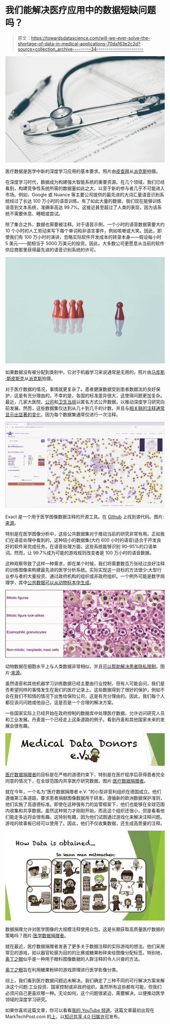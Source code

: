 # 我们能解决医疗应用中的数据短缺问题吗？

> 原文：<https://towardsdatascience.com/will-we-ever-solve-the-shortage-of-data-in-medical-applications-70da163e2c2d?source=collection_archive---------34----------------------->

![](img/1572008c8f9e85c299e16a88f3f1b673.png)

医疗数据是医学中新的深度学习应用的基本要求。照片由[皮查拜](https://www.pexels.com/@pixabay?utm_content=attributionCopyText&utm_medium=referral&utm_source=pexels)从[派克斯](https://www.pexels.com/photo/blue-and-silver-stetoscope-40568/?utm_content=attributionCopyText&utm_medium=referral&utm_source=pexels)拍摄。

在深度学习时代，数据成为构建强大智能系统的重要资源。在几个领域，我们已经看到，构建竞争性系统所需的数据量如此之大，以至于新的参与者几乎不可能进入市场。例如，Google 或 Nuance 等主要公司提供的最先进的大词汇量语音识别系统经过了长达 100 万小时的语音训练。有了如此大量的数据，我们现在能够训练语音到文本系统，准确率高达 99.7%。这接近甚至超过了人类的表现，因为该系统不需要休息、睡眠或尝试。

除了集合之外，数据也需要被注释。对于语音示例，一个小时的语音数据需要大约 10 个小时的人工劳动来写下每个单词和非语言事件，例如咳嗽或大笑。因此，即使我们有 100 万小时的演讲，忽略实际软件开发成本的转录本身——假设每小时 5 美元——就相当于 5000 万美元的投资。因此，大多数公司更愿意从当前的软件供应商那里获得最先进的语音识别系统的许可。

![](img/779a6c9c9e583d886ee2b3e759db1b1a.png)

如果数据没有被分配到类别中，它对于机器学习来说通常是无用的。照片由[马库斯·斯皮斯克](https://www.pexels.com/@markusspiske?utm_content=attributionCopyText&utm_medium=referral&utm_source=pexels)从[派克斯](https://www.pexels.com/photo/crowd-reflection-color-toy-1679618/?utm_content=attributionCopyText&utm_medium=referral&utm_source=pexels)拍摄。

对于医疗数据的情况，事情就更复杂了。患者健康数据受到患者数据法的良好保护，这是有充分理由的。不幸的是，各国的标准差异很大，这使得问题更加复杂。最近，几家大医院、[公司](https://deepmind.com/research/open-source/open-source-datasets/)和[卫生当局](https://www.kaggle.com/nih-chest-xrays/data)以匿名方式公开数据，以推动深度学习研究向前发展。然而，这些数据集仅达到从几十到几千的计数，并且与[相关联的注释通常显示出显著的变化](https://arxiv.org/abs/1803.04565)，因为每个数据集通常仅进行一次注释。

![](img/902be1901a34d8b81fa536d0fea69e49.png)

Exact 是一个用于医学图像数据注释的开源工具。在 [Github](https://github.com/ChristianMarzahl/Exact) 上找到源代码。图片:[来源](https://github.com/ChristianMarzahl/Exact)。

特别是在医学图像分析中，这些公共数据集对于推动当前的研究非常有用。正如我们在语音处理中看到的，这种较小的数据集(大约 600 小时的语音)适合于开发良好的软件来完成任务。在语音处理方面，这些系统能够识别 90–95%的口语单词。然而，让 99.7%成为可能的游戏规则改变者是 100 万小时的语音数据。

这种观察导致了这样一种需求，即在某个时候，我们将需要数百万张经过良好注释的训练图像来构建最先进的医学分析系统。实际实现这一目标的方法很少:大型行业参与者的大量投资、通过政府机构的组织或非政府组织。一个例外可能是数字病理学，其中[公共数据可以从动物标本中生成](https://www.nature.com/articles/s41597-019-0290-4)。

![](img/f9444fe6d1ffd654fd805ce7c3193f55.png)

动物数据在细胞水平上与人类数据非常相似，并且[可以帮助解决患者隐私限制](https://link.springer.com/chapter/10.1007/978-3-658-29267-6_1)。图片:[来源](https://www.nature.com/articles/s41597-019-0290-4)。

虽然语音和其他机器学习训练数据已经主要由行业控制，但有人可能会问，我们是否希望同样的事情发生在我们的医疗记录上。这些数据得到了很好的保护，例如不会在我们不知情的情况下出售给保险公司，这是有充分理由的。因此，我们每个人都应该问问她或他自己，这是否是一个合理的解决方案。

一些国家实际上已经开始在政府控制的数据库中处理医疗数据，允许访问研究人员和工业发展。丹麦是一个已经走上这条道路的例子。看到丹麦和其他国家未来的发展会很有趣。

![](img/26a80b92286dac522f33ba7215d854ed.png)

[医疗数据捐赠者](https://www.medicaldatadonors.org/)的目标是在严格的道德约束下，特别是在医疗程序后获得患者完全同意的情况下，在全球范围内共享医疗研究数据。图片:[医疗数据捐赠者](https://www.medicaldatadonors.org/)。

就在今年，一个名为“医疗数据捐赠者 e.V. ”的小型非营利组织在德国成立。他们遵循第三条道路，要求患者捐献图像数据用于研发。遵循新的欧洲数据保护准则，他们实施了高道德标准。即使在这种强有力的监管框架下，他们也能够在全球范围内收集和共享数据。虽然这种努力才刚刚开始，而且这个组织还很小，但是看看他们能走多远将会很有趣。这特别有趣，因为他们试图通过游戏化来解决注释问题。游戏的故事板已经可以使用了。因此，他们不仅收集数据，还生成高质量的注释。

![](img/f6a4a3e008ff4e7acf4fbe4a30bdd179.png)

数据捐赠允许对医学图像的大规模注释使用众包。这是长期获取高质量医疗数据的策略吗？图片:[医学数据捐赠者](https://www.medicaldatadonors.org/index.php/how-to-donate/)。

就在最近，医疗数据捐赠者发表了更多关于数据注释的实际游戏的想法。他们采用常见的游戏，如以器官轮廓为目的的比赛或糖果粉碎来给图像分配标签。特别地，[奥丁之眼](https://www.medicaldatadonors.org/index.php/odins-eye/)似乎是一种用于眼科图像数据的人群注释的令人兴奋的方法。

[奥丁之眼](https://www.medicaldatadonors.org/index.php/odins-eye/)旨在利用糖果粉碎的游戏原理进行医学影像分类。

综上，我们看到医疗数据问题远未解决。我们确定了三种不同的可行解决方案来解决这个问题:工业投资、国家控制或非政府组织。虽然所有这些都有可能，但我们必须问自己更喜欢哪一种。无论如何，这个问题很紧迫，需要解决，以便推动医学领域的深度学习研究。

如果你喜欢这篇文章，你可以看看[我的 YouTube 频道](https://www.youtube.com/channel/UCoiMqX5FHfk_KDow7xSe7pg)。这篇文章最初出现在 MarkTechPost.com 的[上](https://www.marktechpost.com/2018/12/15/will-we-ever-solve-the-shortage-of-data-in-medical-applications/)，以[知识共享 4.0 归属许可](https://creativecommons.org/licenses/by/4.0/deed.de)发布。